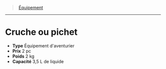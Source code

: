 ﻿---
!Equipment
Type: Équipement d'aventurier
Price: 2 pc
Weight: 2 kg
Capacity: 3,5 L de liquide
Id: equipment_hd.md#cruche-ou-pichet
ParentLink: equipment_hd.md#Équipement
Name: Cruche ou pichet
ParentName: Équipement
NameLevel: 1
Attributes: {}
---
> [Équipement](hd_equipment.md)

---

# Cruche ou pichet

- **Type** Équipement d'aventurier
- **Prix** 2 pc
- **Poids** 2 kg
- **Capacité** 3,5 L de liquide

